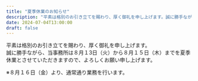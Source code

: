 ```yaml
---
title: "夏季休業のお知らせ"
description: "平素は格別のお引き立てを賜わり、厚く御礼を申し上げます。誠に勝手ながら、当事務所は８月１3日（火）から８月１５日（木）までを夏季休業とさせていただきますので、よろしくお願い申し上げます。"
date: 2024-07-04T13:00:00
draft: false
---
```


平素は格別のお引き立てを賜わり、厚く御礼を申し上げます。  
誠に勝手ながら、当事務所は８月１3日（火）から８月１５日（木）までを夏季休業とさせていただきますので、よろしくお願い申し上げます。  

※８月１６日（金）より、通常通り業務を行います。